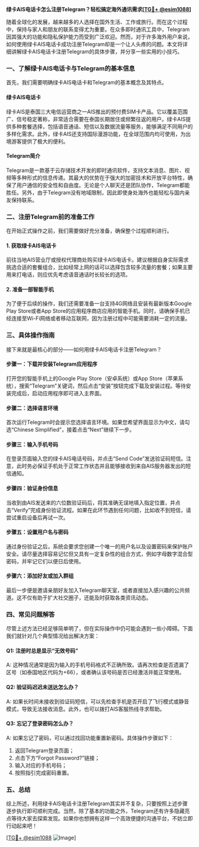 **绿卡AIS电话卡怎么注册Telegram？轻松搞定海外通讯需求[[TG💪+ @esim1088](https://t.me/s/esim1088)]**

随着全球化的发展，越来越多的人选择在国外生活、工作或旅行。而在这个过程中，保持与家人和朋友的联系变得尤为重要。在众多即时通讯工具中，Telegram因其强大的功能和隐私保护能力而受到广泛欢迎。然而，对于许多海外用户来说，如何使用绿卡AIS电话卡成功注册Telegram却是一个让人头疼的问题。本文将详细讲解绿卡AIS电话卡注册Telegram的具体步骤，并分享一些实用的小技巧。

### 一、了解绿卡AIS电话卡与Telegram的基本信息

首先，我们需要明确绿卡AIS电话卡和Telegram的基本概念及其特点。

#### 绿卡AIS电话卡
绿卡AIS是泰国三大电信运营商之一AIS推出的预付费SIM卡产品。它以覆盖范围广、信号稳定著称，非常适合需要在泰国长期居住或频繁往返的用户。绿卡AIS提供多种套餐选择，包括语音通话、短信以及数据流量等服务，能够满足不同用户的多样化需求。此外，绿卡AIS还支持国际漫游功能，在全球范围内均可使用，为出境游客提供了极大的便利。

#### Telegram简介
Telegram是一款基于云存储技术开发的即时通讯软件，支持文本消息、图片、视频等多种形式的信息传递。其最大的优势在于强大的加密技术和开放平台特性，确保了用户通信的安全性和自由度。无论是个人聊天还是团队协作，Telegram都能胜任。另外，由于Telegram没有地域限制，因此即使身处海外也能轻松与国内亲友保持联系。

### 二、注册Telegram前的准备工作

在开始正式操作之前，我们需要做好充分准备，确保整个过程顺利进行。

#### 1. 获取绿卡AIS电话卡
前往当地AIS营业厅或授权代理商处购买绿卡AIS电话卡。建议根据自身实际需求挑选合适的套餐组合，比如经常上网的话可以选择包含较多流量的套餐；如果主要用来打电话，则应优先考虑语音通话时长较长的选项。

#### 2. 准备一部智能手机
为了便于后续的操作，我们还需要准备一台支持4G网络且安装有最新版本Google Play Store或者App Store的应用程序商店应用的智能手机。同时，请确保手机已经连接至Wi-Fi网络或者移动互联网，因为注册过程中可能需要消耗一定的流量。

### 三、具体操作指南

接下来就是最核心的部分——如何用绿卡AIS电话卡注册Telegram？

#### 步骤一：下载并安装Telegram应用程序
打开您的智能手机上的Google Play Store（安卓系统）或App Store（苹果系统），搜索“Telegram”关键词，然后点击“安装”按钮完成下载及安装过程。等待安装完成后，启动应用程序即可进入主界面。

#### 步骤二：选择语言环境
首次运行Telegram时会提示您选择语言环境。如果您希望界面显示为中文，请勾选“Chinese Simplified”，接着点击“Next”继续下一步。

#### 步骤三：输入手机号码
在登录页面输入您的绿卡AIS电话号码，并点击“Send Code”发送验证码短信。注意，此时务必保证手机处于正常工作状态并且能够接收到来自AIS服务器发出的短信通知。

#### 步骤四：验证身份信息
当收到由AIS发送来的六位数验证码后，将其准确无误地填入指定位置，并点击“Verify”完成身份验证流程。如果在此环节遇到任何问题，比如收不到短信，请尝试重启设备后再试一次。

#### 步骤五：设置用户名与密码
通过身份验证之后，系统会要求您创建一个唯一的用户名以及设置密码来保护账户安全。请尽量选择容易记忆但又具有一定复杂性的组合方式，例如字母数字混合型密码，并牢记它们以便日后使用。

#### 步骤六：添加好友或加入群组
最后一步便是邀请亲朋好友加入Telegram聊天室，或者直接加入感兴趣的公共频道。这不仅有助于扩大社交圈子，还能及时获取各类资讯动态。

### 四、常见问题解答

尽管上述方法已经足够简单明了，但在实际操作中仍可能会遇到一些小障碍。下面我们就针对几个典型情况给出解决方案：

#### Q1: 注册时总是显示“无效号码”
A: 这种情况通常是因为输入的手机号码格式不正确所致。请再次检查是否遗漏了区号（如泰国地区代码为+66），或者确认该号码是否已经激活并能正常使用。

#### Q2: 验证码迟迟未送达怎么办？
A: 如果长时间未接收到验证码短信，可以先检查手机是否开启了飞行模式或静音模式，导致无法接收消息。此外，也可以拨打AIS客服热线寻求帮助。

#### Q3: 忘记了登录密码怎么办？
A: 如果忘记了密码，可以通过找回功能重置新密码。具体操作步骤如下：
1. 返回Telegram登录页面；
2. 点击下方“Forgot Password?”链接；
3. 输入对应的手机号码；
4. 按照指引完成密码重置。

### 五、总结

综上所述，利用绿卡AIS电话卡注册Telegram其实并不复杂，只要按照上述步骤逐步执行即可顺利完成。当然，除了基本的功能之外，Telegram还有许多隐藏亮点等待大家去探索发现。如果你也想拥有这样一个高效便捷的沟通平台，不妨立即行动起来吧！

[[TG💪+ @esim1088](https://t.me/s/esim1088) ![Image](https://i.postimg.cc/4NQfJmqS/Snipaste-2025-05-13-00-14-12.png)]